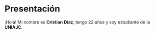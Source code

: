 # Presentación

¡Hola! Mi nombre es **Cristian Díaz**, tengo 22 años y soy estudiante de la **UNIAJC**.
